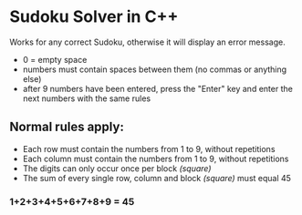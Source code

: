 # Sudoku Solver in C++

Works for any correct Sudoku, otherwise it will display an error message.
- 0 = empty space
- numbers must contain spaces between them (no commas or anything else)
- after 9 numbers have been entered, press the "Enter" key and enter the next numbers with the same rules

## Normal rules apply:
- Each row must contain the numbers from 1 to 9, without repetitions
- Each column must contain the numbers from 1 to 9, without repetitions
- The digits can only occur once per block *(square)*
- The sum of every single row, column and block *(square)* must equal 45

### 1+2+3+4+5+6+7+8+9 = 45
